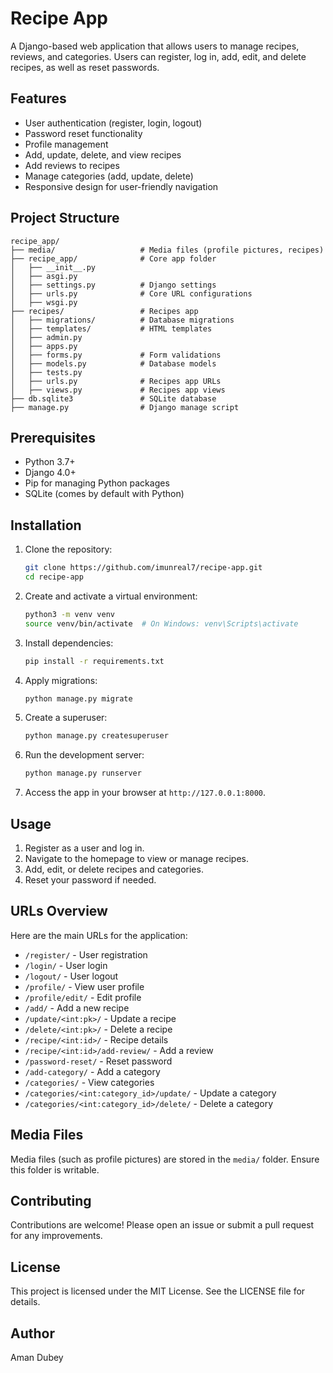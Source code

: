 # Recipe App

A Django-based web application that allows users to manage recipes, reviews, and categories. Users can register, log in, add, edit, and delete recipes, as well as reset passwords.

## Features

-   User authentication (register, login, logout)
-   Password reset functionality
-   Profile management
-   Add, update, delete, and view recipes
-   Add reviews to recipes
-   Manage categories (add, update, delete)
-   Responsive design for user-friendly navigation

## Project Structure

```
recipe_app/
├── media/                   # Media files (profile pictures, recipes)
├── recipe_app/              # Core app folder
│   ├── __init__.py
│   ├── asgi.py
│   ├── settings.py          # Django settings
│   ├── urls.py              # Core URL configurations
│   ├── wsgi.py
├── recipes/                 # Recipes app
│   ├── migrations/          # Database migrations
│   ├── templates/           # HTML templates
│   ├── admin.py
│   ├── apps.py
│   ├── forms.py             # Form validations
│   ├── models.py            # Database models
│   ├── tests.py
│   ├── urls.py              # Recipes app URLs
│   ├── views.py             # Recipes app views
├── db.sqlite3               # SQLite database
├── manage.py                # Django manage script
```

## Prerequisites

-   Python 3.7+
-   Django 4.0+
-   Pip for managing Python packages
-   SQLite (comes by default with Python)

## Installation

1. Clone the repository:

    ```bash
    git clone https://github.com/imunreal7/recipe-app.git
    cd recipe-app
    ```

2. Create and activate a virtual environment:

    ```bash
    python3 -m venv venv
    source venv/bin/activate  # On Windows: venv\Scripts\activate
    ```

3. Install dependencies:

    ```bash
    pip install -r requirements.txt
    ```

4. Apply migrations:

    ```bash
    python manage.py migrate
    ```

5. Create a superuser:

    ```bash
    python manage.py createsuperuser
    ```

6. Run the development server:

    ```bash
    python manage.py runserver
    ```

7. Access the app in your browser at `http://127.0.0.1:8000`.

## Usage

1. Register as a user and log in.
2. Navigate to the homepage to view or manage recipes.
3. Add, edit, or delete recipes and categories.
4. Reset your password if needed.

## URLs Overview

Here are the main URLs for the application:

-   `/register/` - User registration
-   `/login/` - User login
-   `/logout/` - User logout
-   `/profile/` - View user profile
-   `/profile/edit/` - Edit profile
-   `/add/` - Add a new recipe
-   `/update/<int:pk>/` - Update a recipe
-   `/delete/<int:pk>/` - Delete a recipe
-   `/recipe/<int:id>/` - Recipe details
-   `/recipe/<int:id>/add-review/` - Add a review
-   `/password-reset/` - Reset password
-   `/add-category/` - Add a category
-   `/categories/` - View categories
-   `/categories/<int:category_id>/update/` - Update a category
-   `/categories/<int:category_id>/delete/` - Delete a category

## Media Files

Media files (such as profile pictures) are stored in the `media/` folder. Ensure this folder is writable.

## Contributing

Contributions are welcome! Please open an issue or submit a pull request for any improvements.

## License

This project is licensed under the MIT License. See the LICENSE file for details.

## Author

Aman Dubey

